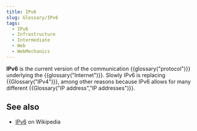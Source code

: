 ```yaml
---
title: IPv6
slug: Glossary/IPv6
tags:
  - IPv6
  - Infrastructure
  - Intermediate
  - Web
  - WebMechanics
---
```


**IPv6** is the current version of the communication {{glossary("protocol")}} underlying the {{glossary("Internet")}}. Slowly IPv6 is replacing {{Glossary("IPv4")}}, among other reasons because IPv6 allows for many different {{Glossary("IP address","IP addresses")}}.

## See also

- [IPv6](https://en.wikipedia.org/wiki/IPv6) on Wikipedia
